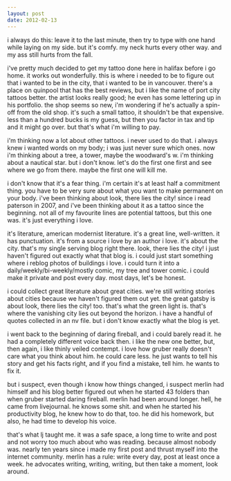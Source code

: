 ```yaml
---
layout: post
date: 2012-02-13
---
```


i always do this: leave it to the last minute, then try to type with one hand while laying on my side. but it's comfy. my neck hurts every other way. and my ass still hurts from the fall.

i've pretty much decided to get my tattoo done here in halifax before i go home. it works out wonderfully. this is where i needed to be to figure out that i wanted to be in the city, that i wanted to be in vancouver. there's a place on quinpool that has the best reviews, but i like the name of port city tattoos better. the artist looks really good; he even has some lettering up in his portfolio. the shop seems so new, i'm wondering if he's actually a spin-off from the old shop. it's such a small tattoo, it shouldn't be that expensive. less than a hundred bucks is my guess, but then you factor in tax and tip and it might go over. but that's what i'm willing to pay.

i'm thinking now a lot about other tattoos. i never used to do that. i always knew i wanted words on my body; i was just never sure which ones. now i'm thinking about a tree, a tower, maybe the woodward's w. i'm thinking about a nautical star. but i don't know. let's do the first one first and see where we go from there. maybe the first one will kill me.

i don't know that it's a fear thing. i'm certain it's at least half a commitment thing. you have to be very sure about what you want to make permanent on your body. i've been thinking about look, there lies the city! since i read paterson in 2007, and i've been thinking about it as a tattoo since the beginning. not all of my favourite lines are potential tattoos, but this one was. it's just everything i love.

it's literature, american modernist literature. it's a great line, well-written. it has punctuation. it's from a source i love by an author i love. it's about the city. that's my single serving blog right there. look, there lies the city! i just haven't figured out exactly what that blog is. i could just start something where i reblog photos of buildings i love. i could turn it into a daily/weekly/bi-weekly/mostly comic, my tree and tower comic. i could make it private and post every day. most days, let's be honest.

i could collect great literature about great cities. we're still writing stories about cities because we haven't figured them out yet. the great gatsby is about look, there lies the city! too. that's what the green light is. that's where the vanishing city lies out beyond the horizon. i have a handful of quotes collected in an nv file. but i don't know exactly what the blog is yet.

i went back to the beginning of daring fireball, and i could barely read it. he had a completely different voice back then. i like the new one better, but, then again, i like thinly veiled contempt. i love how gruber really doesn't care what you think about him. he could care less. he just wants to tell his story and get his facts right, and if you find a mistake, tell him. he wants to fix it.

but i suspect, even though i know how things changed, i suspect merlin had himself and his blog better figured out when he started 43 folders than when gruber started daring fireball. merlin had been around longer. hell, he came from livejournal. he knows some shit. and when he started his productivity blog, he knew how to do that, too. he did his homework, but also, he had time to develop his voice.

that's what lj taught me. it was a safe space, a long time to write and post and not worry too much about who was reading. because almost nobody was. nearly ten years since i made my first post and thrust myself into the internet community. merlin has a rule: write every day, post at least once a week. he advocates writing, writing, writing, but then take a moment, look around.

